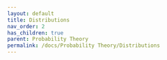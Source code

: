```yaml
---
layout: default
title: Distributions
nav_order: 2
has_children: true
parent: Probability Theory
permalink: /docs/Probability Theory/Distributions
---
```

